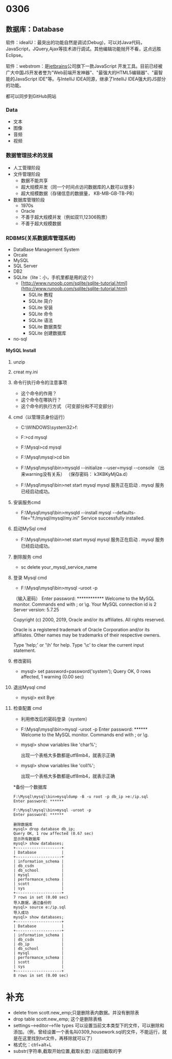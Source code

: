 # 0306

## 数据库：Database

软件：ideaIU：最突出的功能自然是调试(Debug)，可以对Java代码，JavaScript，JQuery,Ajax等技术进行调试。其他编辑功能抛开不看，这点远胜Eclipse。

软件：webstrom：是[jetbrains](https://baike.so.com/doc/5381594-5617929.html)公司旗下一款JavaScript 开发工具。目前已经被广大中国JS开发者誉为"Web前端开发神器"、"最强大的HTML5编辑器"、"最智能的JavaScript IDE"等。与IntelliJ IDEA同源，继承了IntelliJ IDEA强大的JS部分的功能。

都可以同步到GitHub网站

### Data

* 文本 
* 图像
* 音频
* 视频

### 数据管理技术的发展

* 人工管理阶段
* 文件管理阶段
  * 数据不能共享
  * 超大规模并发（同一个时间点访问数据库的人数可以很多）
  * 超大规模数据（存储信息的数据量， KB-MB-GB-TB-PB）
* 数据库管理阶段
  * 1970s
  * Oracle
  * 不善于超大规模并发（例如双11,12306购票）
  * 不善于超大规模数据

### RDBMS(关系数据库管理系统)

* DataBase Management System
* Orcale
* MySQL
* SQL Server
* DB2
* SQLite（lite：小，手机里都是用的这个）
    * [http://www.runoob.com/sqlite/sqlite-tutorial.html](http://www.runoob.com/sqlite/sqlite-tutorial.html)
        * SQLite 教程
        * SQLite 简介
        * SQLite 安装
        * SQLite 命令
        * SQLite 语法
        * SQLite 数据类型
        * SQLite 创建数据库
* no-sql

#### MySQL Install

1. unzip 

2. creat my.ini

3. 命令行执行命令的注意事项
   * 这个命令的作用？
   * 这个命令在哪执行？
   * 这个命令的执行方式 （可变部分和不可变部分）

4. cmd（以管理员身份运行）

   * C:\WINDOWS\system32>f:

   * F:\>cd mysql

   * F:\Mysql>cd mysql

   * F:\Mysql\mysql>cd bin

   * F:\Mysql\mysql\bin>mysqld --initialize --user=mysql --console
     （出来warning没有关系）
     （保存密码： k3KBKyMjQa.d）

     

   * F:\Mysql\mysql\bin>net start mysql
     mysql 服务正在启动 .
     mysql 服务已经启动成功。

5. 安装服务cmd
   * F:\Mysql\mysql\bin>mysqld --install mysql --defaults-file="f:/mysql/mysql/my.ini"
     Service successfully installed.

6. 启动MySql cmd
   * F:\Mysql\mysql\bin>net start mysql
     mysql 服务正在启动 .
     mysql 服务已经启动成功。

7. 删除服务 cmd

   * sc delete your_mysql_service_name

8. 登录 Mysql cmd

   * F:\Mysql\mysql\bin>mysql -uroot -p
   
   （输入密码） Enter password: ************
     Welcome to the MySQL monitor.  Commands end with ; or \g.
     Your MySQL connection id is 2
     Server version: 5.7.25

     Copyright (c) 2000, 2019, Oracle and/or its affiliates. All rights reserved.

     Oracle is a registered trademark of Oracle Corporation and/or its
     affiliates. Other names may be trademarks of their respective
     owners.

     Type 'help;' or '\h' for help. Type '\c' to clear the current input statement.

9. 修改密码
   * mysql> set password=password('system');
     Query OK, 0 rows affected, 1 warning (0.00 sec)

10. 退出Mysql cmd
    * mysql> exit
      Bye

11. 检查配置 cmd

    * 利用修改后的密码登录（system）

    * F:\Mysql\mysql\bin>mysql -uroot -p
      Enter password: ******
      Welcome to the MySQL monitor.  Commands end with ; or \g.

    * mysql> show variables like 'char%';

      出现一个表格大多数都是utf8mb4，就表示正确

    * mysql> show variables like 'coll%';

      出现一个表格大多数都是utf8mb4，就表示正确
      
    *备份一个数据库
    
        F:\Mysql\mysql\bin>mysqldump -B -u root -p db_ip >e:/ip.sql
        Enter password: ******

        F:\Mysql\mysql\bin>mysql -uroot -p
        Enter password: ******
        
        删除数据库
        mysql> drop database db_ip;
        Query OK, 1 row affected (0.67 sec)
        显示所有数据库
        mysql> show databases;
        +--------------------+
        | Database           |
        +--------------------+
        | information_schema |
        | db_csdn            |
        | db_school          |
        | mysql              |
        | performance_schema |
        | scott              |
        | sys                |
        +--------------------+
        7 rows in set (0.00 sec)
        导入数据，通过备份的
        mysql> source e:/ip.sql
        导入成功
        mysql> show databases;
        +--------------------+
        | Database           |
        +--------------------+
        | information_schema |
        | db_csdn            |
        | db_ip              |
        | db_school          |
        | mysql              |
        | performance_schema |
        | scott              |
        | sys                |
        +--------------------+
        8 rows in set (0.00 sec)
  # 补充
  * delete  from scott.new_emp;只是删除表内数据。并没有删除表
  * drop table scott.new_emp;    这个是删除表格
  * settings—>editor—>file types 可以设置当前文本类型下的文件，可以删除和添加。（例，曾经设置一个表名叫0309_housework.sql的文件，不能运行，就是在这里找到txt文件，再移除就可以了）  
  * 格式化：ctrl+alt+L
  * substr(字符串,截取开始位置,截取长度) //返回截取的字